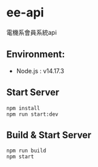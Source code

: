 # ee-api

電機系會員系統api
## Environment:
- Node.js : v14.17.3
## Start Server
```
npm install
npm run start:dev
```

## Build & Start Server
```
npm run build
npm start
```